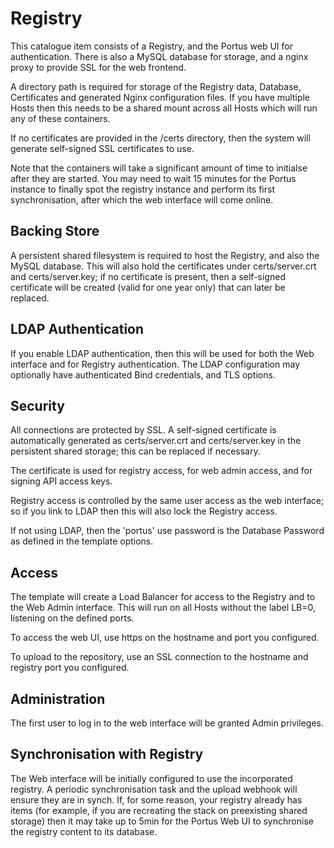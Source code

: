 # Registry

This catalogue item consists of a Registry, and the Portus web UI for
authentication.  There is also a MySQL database for storage, and a nginx
proxy to provide SSL for the web frontend.

A directory path is required for storage of the Registry data, Database,
Certificates and generated Nginx configuration files.  If you have
multiple Hosts then this needs to be a shared mount across all Hosts which
will run any of these containers.

If no certificates are provided in the /certs directory, then the system
will generate self-signed SSL certificates to use.

Note that the containers will take a significant amount of time to initialse after
they are started.  You may need to wait 15 minutes for the Portus instance
to finally spot the registry instance and perform its first synchronisation,
after which the web interface will come online.

## Backing Store

A persistent shared filesystem is required to host the Registry, and also the
MySQL database.  This will also hold the certificates under certs/server.crt
and certs/server.key; if no certificate is present, then a self-signed
certificate will be created (valid for one year only) that can later be
replaced.

## LDAP Authentication

If you enable LDAP authentication, then this will be used for both the
Web interface and for Registry authentication.  The LDAP configuration
may optionally have authenticated Bind credentials, and TLS options.

## Security

All connections are protected by SSL.  A self-signed certificate is
automatically generated as certs/server.crt and certs/server.key in
the persistent shared storage; this can be replaced if necessary.

The certificate is used for registry access, for web admin access,
and for signing API access keys.

Registry access is controlled by the same user access as the web interface;
so if you link to LDAP then this will also lock the Registry access.

If not using LDAP, then the 'portus' use password is the Database Password
as defined in the template options.

## Access

The template will create a Load Balancer for access to the Registry and
to the Web Admin interface.  This will run on all Hosts without the label
LB=0, listening on the defined ports.

To access the web UI, use https on the hostname and port you configured.

To upload to the repository, use an SSL connection to the hostname and
registry port you configured.

## Administration

The first user to log in to the web interface will be granted Admin
privileges.

## Synchronisation with Registry

The Web interface will be initially configured to use the incorporated
registry.  A periodic synchronisation task and the upload webhook will
ensure they are in synch.  If, for some reason, your registry already
has items (for example, if you are recreating the stack on preexisting
shared storage) then it may take up to 5min for the Portus Web UI to
synchronise the registry content to its database.
